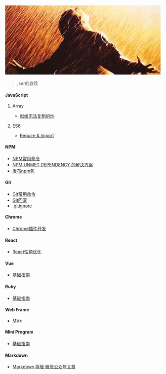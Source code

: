 ![saved](img/saved.png)

> jser的救赎

#### JavaScript

1. Array

	- [献给无法复制的你](https://github.com/yulongge/Vampire/blob/master/blog/array_clone.md)


2. ES6

	- [Require & Import](https://github.com/yulongge/Vampire/blob/master/blog/req_imp.md)

#### NPM

- [NPM常用命令](https://github.com/yulongge/Vampire/blob/master/blog/npm_command.md)
- [NPM UNMET DEPENDENCY 的解决方案](https://github.com/yulongge/Vampire/blob/master/blog/npm_catch.md)
- [发布npm包](https://github.com/yulongge/Vampire/blob/master/blog/npm_create.md)

#### Git

- [Git常用命令](https://github.com/yulongge/Vampire/blob/master/blog/git_doc.md)
- [Git回滚](https://github.com/yulongge/Vampire/blob/master/blog/git_return.md)
- [.gitignore](https://github.com/yulongge/Vampire/blob/master/blog/gitignore.md)

#### Chrome

- [Chrome插件开发](https://github.com/yulongge/Vampire/blob/master/blog/chrome_extends.md)


#### React

- [React性能优化](https://github.com/yulongge/Vampire/blob/master/blog/react_optimize.md)

#### Vue

- [基础指南](https://github.com/yulongge/Vampire/blob/master/blog/vue.md)

#### Ruby

- [基础指南](https://github.com/yulongge/Vampire/blob/master/blog/ruby.md)

#### Web Frame

- [MV*](https://github.com/yulongge/Vampire/blob/master/blog/mv_x.md)


#### Mini Program

- [基础指南](https://github.com/yulongge/Vampire/blob/master/blog/min_programe.md)




#### Markdown

- [Markdown 排版 微信公众号文章](https://github.com/yulongge/Vampire/blob/master/blog/markdown_to_wechatArticle.md)

